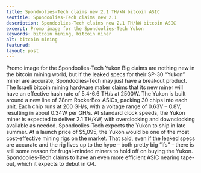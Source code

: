 ```yaml
---
title: Spondoolies-Tech claims new 2.1 TH/kW bitcoin ASIC
seotitle: Spondoolies-Tech claims new 2.1
description: Spondoolies-Tech claims new 2.1 TH/kW bitcoin ASIC
excerpt: Promo image for the Spondoolies-Tech Yukon
keywords: bitcoin mining, bitcoin miner
alt: bitcoin mining
featured: 
layout: post
---
```


Promo image for the Spondoolies-Tech Yukon
Big claims are nothing new in the bitcoin mining world, but if the leaked specs for their SP-30 “Yukon” miner are accurate, Spondoolies-Tech may just have a breakout product. The Israeli bitcoin mining hardware maker claims that its new miner will have an effective hash rate of 5.4-6.6 TH/s at 2500W. 
The Yukon is built around a new line of 28nm RockerBox ASICs, packing 30 chips into each unit. Each chip runs at 200 GH/s, with a voltage range of 0.63V – 0.8V, resulting in about 0.34W per GH/s. At standard clock speeds, the Yukon miner is expected to deliver 2.1 TH/kW, with overclocking and downclocking available as needed. 
Spondoolies-Tech expects the Yukon to ship in late summer. At a launch price of $5,095, the Yukon would be one of the most cost-effective mining rigs on the market. That said, even if the leaked specs are accurate and the rig lives up to the hype – both pretty big “ifs” – there is still some reason for frugal-minded miners to hold off on buying the Yukon. Spondoolies-Tech claims to have an even more efficient ASIC nearing tape-out, which it expects to debut in Q4.
